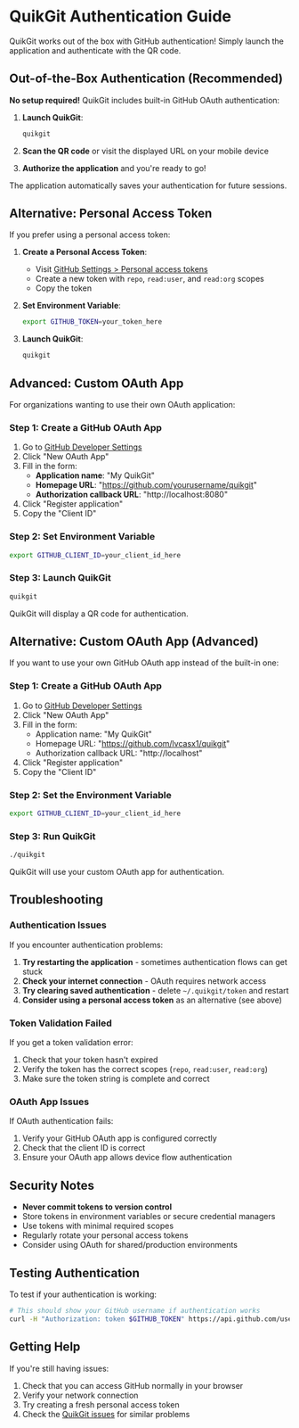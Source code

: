 # QuikGit Authentication Guide

QuikGit works out of the box with GitHub authentication! Simply launch the application and authenticate with the QR code.

## Out-of-the-Box Authentication (Recommended)

**No setup required!** QuikGit includes built-in GitHub OAuth authentication:

1. **Launch QuikGit**:
   ```bash
   quikgit
   ```

2. **Scan the QR code** or visit the displayed URL on your mobile device

3. **Authorize the application** and you're ready to go!

The application automatically saves your authentication for future sessions.

## Alternative: Personal Access Token

If you prefer using a personal access token:

1. **Create a Personal Access Token**:
   - Visit [GitHub Settings > Personal access tokens](https://github.com/settings/tokens/new)
   - Create a new token with `repo`, `read:user`, and `read:org` scopes
   - Copy the token

2. **Set Environment Variable**:
   ```bash
   export GITHUB_TOKEN=your_token_here
   ```

3. **Launch QuikGit**:
   ```bash
   quikgit
   ```

## Advanced: Custom OAuth App

For organizations wanting to use their own OAuth application:

### Step 1: Create a GitHub OAuth App

1. Go to [GitHub Developer Settings](https://github.com/settings/developers)
2. Click "New OAuth App"
3. Fill in the form:
   - **Application name**: "My QuikGit"
   - **Homepage URL**: "https://github.com/yourusername/quikgit"
   - **Authorization callback URL**: "http://localhost:8080"
4. Click "Register application"
5. Copy the "Client ID"

### Step 2: Set Environment Variable

```bash
export GITHUB_CLIENT_ID=your_client_id_here
```

### Step 3: Launch QuikGit

```bash
quikgit
```

QuikGit will display a QR code for authentication.

## Alternative: Custom OAuth App (Advanced)

If you want to use your own GitHub OAuth app instead of the built-in one:

### Step 1: Create a GitHub OAuth App

1. Go to [GitHub Developer Settings](https://github.com/settings/developers)
2. Click "New OAuth App"
3. Fill in the form:
   - Application name: "My QuikGit"
   - Homepage URL: "https://github.com/lvcasx1/quikgit"
   - Authorization callback URL: "http://localhost"
4. Click "Register application"
5. Copy the "Client ID"

### Step 2: Set the Environment Variable

```bash
export GITHUB_CLIENT_ID=your_client_id_here
```

### Step 3: Run QuikGit

```bash
./quikgit
```

QuikGit will use your custom OAuth app for authentication.

## Troubleshooting

### Authentication Issues

If you encounter authentication problems:

1. **Try restarting the application** - sometimes authentication flows can get stuck
2. **Check your internet connection** - OAuth requires network access
3. **Try clearing saved authentication** - delete `~/.quikgit/token` and restart
4. **Consider using a personal access token** as an alternative (see above)

### Token Validation Failed

If you get a token validation error:

1. Check that your token hasn't expired
2. Verify the token has the correct scopes (`repo`, `read:user`, `read:org`)
3. Make sure the token string is complete and correct

### OAuth App Issues

If OAuth authentication fails:

1. Verify your GitHub OAuth app is configured correctly
2. Check that the client ID is correct
3. Ensure your OAuth app allows device flow authentication

## Security Notes

- **Never commit tokens to version control**
- Store tokens in environment variables or secure credential managers
- Use tokens with minimal required scopes
- Regularly rotate your personal access tokens
- Consider using OAuth for shared/production environments

## Testing Authentication

To test if your authentication is working:

```bash
# This should show your GitHub username if authentication works
curl -H "Authorization: token $GITHUB_TOKEN" https://api.github.com/user
```

## Getting Help

If you're still having issues:

1. Check that you can access GitHub normally in your browser
2. Verify your network connection
3. Try creating a fresh personal access token
4. Check the [QuikGit issues](https://github.com/lvcasx1/quikgit/issues) for similar problems